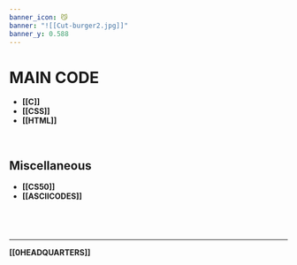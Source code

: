 ```yaml
---
banner_icon: 😼
banner: "![[Cut-burger2.jpg]]"
banner_y: 0.588
---
```

# MAIN CODE
- **[[C]]**
- **[[CSS]]**
- **[[HTML]]**

<br>

## Miscellaneous
- **[[CS50]]**
- **[[ASCIICODES]]**

# 

<br>

---

**[[0HEADQUARTERS]]**
